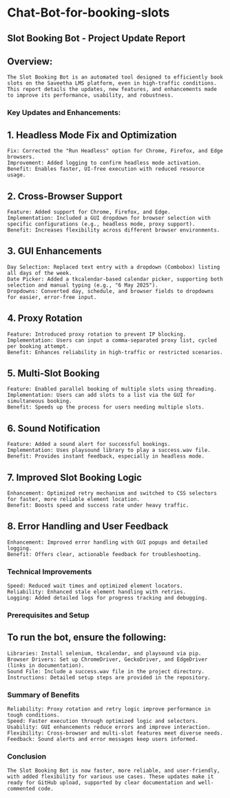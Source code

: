 # Chat-Bot-for-booking-slots

## Slot Booking Bot - Project Update Report

## Overview:

    The Slot Booking Bot is an automated tool designed to efficiently book slots on the Saveetha LMS platform, even in high-traffic conditions. This report details the updates, new features, and enhancements made 
    to improve its performance, usability, and robustness.

### Key Updates and Enhancements:
## 1. Headless Mode Fix and Optimization
    Fix: Corrected the "Run Headless" option for Chrome, Firefox, and Edge browsers.
    Improvement: Added logging to confirm headless mode activation.
    Benefit: Enables faster, UI-free execution with reduced resource usage.
## 2. Cross-Browser Support
    Feature: Added support for Chrome, Firefox, and Edge.
    Implementation: Included a GUI dropdown for browser selection with specific configurations (e.g., headless mode, proxy support).
    Benefit: Increases flexibility across different browser environments.
## 3. GUI Enhancements
    Day Selection: Replaced text entry with a dropdown (Combobox) listing all days of the week.
    Date Picker: Added a tkcalendar-based calendar picker, supporting both selection and manual typing (e.g., "6 May 2025").
    Dropdowns: Converted day, schedule, and browser fields to dropdowns for easier, error-free input.
## 4. Proxy Rotation
    Feature: Introduced proxy rotation to prevent IP blocking.
    Implementation: Users can input a comma-separated proxy list, cycled per booking attempt.
    Benefit: Enhances reliability in high-traffic or restricted scenarios.
## 5. Multi-Slot Booking
    Feature: Enabled parallel booking of multiple slots using threading.
    Implementation: Users can add slots to a list via the GUI for simultaneous booking.
    Benefit: Speeds up the process for users needing multiple slots.
## 6. Sound Notification
    Feature: Added a sound alert for successful bookings.
    Implementation: Uses playsound library to play a success.wav file.
    Benefit: Provides instant feedback, especially in headless mode.
## 7. Improved Slot Booking Logic
    Enhancement: Optimized retry mechanism and switched to CSS selectors for faster, more reliable element location.
    Benefit: Boosts speed and success rate under heavy traffic.
## 8. Error Handling and User Feedback
    Enhancement: Improved error handling with GUI popups and detailed logging.
    Benefit: Offers clear, actionable feedback for troubleshooting.
### Technical Improvements

    Speed: Reduced wait times and optimized element locators.
    Reliability: Enhanced stale element handling with retries.
    Logging: Added detailed logs for progress tracking and debugging.

### Prerequisites and Setup
## To run the bot, ensure the following:
    Libraries: Install selenium, tkcalendar, and playsound via pip.
    Browser Drivers: Set up ChromeDriver, GeckoDriver, and EdgeDriver (links in documentation).
    Sound File: Include a success.wav file in the project directory.
    Instructions: Detailed setup steps are provided in the repository.

### Summary of Benefits
    Reliability: Proxy rotation and retry logic improve performance in tough conditions.
    Speed: Faster execution through optimized logic and selectors.
    Usability: GUI enhancements reduce errors and improve interaction.
    Flexibility: Cross-browser and multi-slot features meet diverse needs.
    Feedback: Sound alerts and error messages keep users informed.

### Conclusion
    The Slot Booking Bot is now faster, more reliable, and user-friendly, with added flexibility for various use cases. These updates make it ready for GitHub upload, supported by clear documentation and well- 
    commented code.
